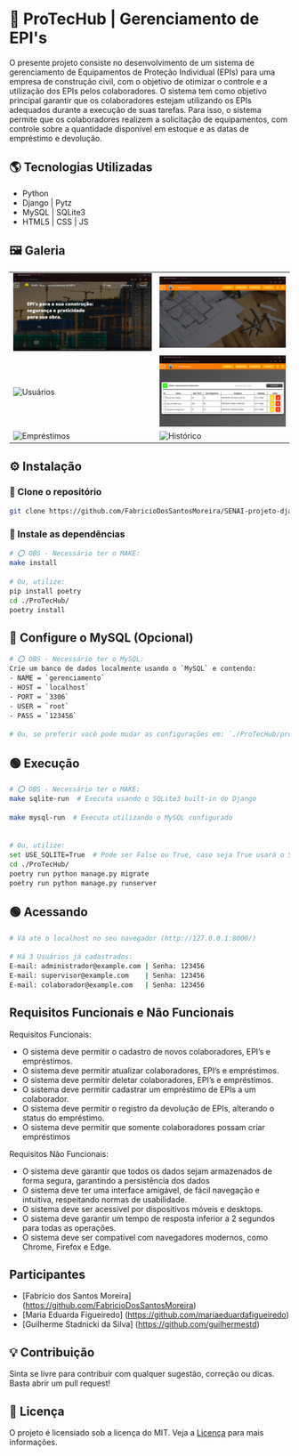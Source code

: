 # 🚧 ProTecHub | Gerenciamento de EPI's
 
O presente projeto consiste no desenvolvimento de um sistema de gerenciamento de Equipamentos de Proteção Individual (EPIs) para uma empresa de construção civil, com o objetivo de otimizar o controle e a utilização dos EPIs pelos colaboradores. O sistema tem como objetivo principal garantir que os colaboradores estejam utilizando os EPIs adequados durante a execução de suas tarefas. Para isso, o sistema permite que os colaboradores realizem a solicitação de equipamentos, com controle sobre a quantidade disponível em estoque e as datas de empréstimo e devolução.


## 🌎 Tecnologias Utilizadas

- Python
- Django | Pytz
- MySQL  | SQLite3
- HTML5  | CSS | JS


## 🖼 Galeria
|                                                                   |                                                                     |
|-------------------------------------------------------------------|---------------------------------------------------------------------|
| ![Home](./docs/img/01%20-%20Home.png)                             | ![Interno](./docs/img/02%20-%20Interno.png)                         |
| ![Usuários](./docs/img/03%20-%20Tabela%20de%20Usuários.png)       | ![Equipamentos](./docs/img/04%20-%20Tabela%20de%20Equipamentos.png) |
| ![Empréstimos](./docs/img/05%20-%20Tabela%20de%20Empréstimos.png) | ![Histórico](./docs/img/06%20-%20Tabela%20de%20Histórico.png)       |


## ⚙ Instalação

### 🔹 Clone o repositório
```bash
git clone https://github.com/FabricioDosSantosMoreira/SENAI-projeto-django.git
```

### 🔹 Instale as dependências

```bash
# ⭕ OBS - Necessário ter o MAKE:
make install  

# Ou, utilize:
pip install poetry
cd ./ProTecHub/
poetry install
```


## 🔹 Configure o MySQL (Opcional)
```bash
# ⭕ OBS - Necessário ter o MySQL:
Crie um banco de dados localmente usando o `MySQL` e contendo:
- NAME = `gerenciamento`
- HOST = `localhost`
- PORT = `3306`
- USER = `root`
- PASS = `123456`

# Ou, se preferir você pode mudar as configurações em: `./ProTecHub/projeto/settings.py`.
```


## 🟢 Execução
```bash
# ⭕ OBS - Necessário ter o MAKE:
make sqlite-run  # Executa usando o SQLite3 built-in do Django

make mysql-run  # Executa utilizando o MySQL configurado


# Ou, utilize:
set USE_SQLITE=True  # Pode ser False ou True, caso seja True usará o SQLite3. Caso Falso usará o MySQL.
cd ./ProTecHub/
poetry run python manage.py migrate
poetry run python manage.py runserver
```


## 🟢 Acessando
```bash
# Vá até o localhost no seu navegador (http://127.0.0.1:8000/)

# Há 3 Usuários já cadastrados:
E-mail: administrador@example.com | Senha: 123456
E-mail: supervisor@example.com    | Senha: 123456
E-mail: colaborador@example.com   | Senha: 123456
```


## Requisitos Funcionais e Não Funcionais

Requisitos Funcionais:
- O sistema deve permitir o cadastro de novos colaboradores, EPI’s e empréstimos.
- O sistema deve permitir atualizar colaboradores, EPI’s e empréstimos.
- O sistema deve permitir deletar colaboradores, EPI’s e empréstimos.
- O sistema deve permitir cadastrar um empréstimo de EPIs a um colaborador.
- O sistema deve permitir o registro da devolução de EPIs, alterando o status do empréstimo.
- O sistema deve permitir que somente colaboradores possam criar empréstimos

Requisitos Não Funcionais:
- O sistema deve garantir que todos os dados sejam armazenados de forma segura, garantindo a persistência dos dados
- O sistema deve ter uma interface amigável, de fácil navegação e intuitiva, respeitando normas de usabilidade.
- O sistema deve ser acessível por dispositivos móveis e desktops.
- O sistema deve garantir um tempo de resposta inferior a 2 segundos para todas as operações.
- O sistema deve ser compatível com navegadores modernos, como Chrome, Firefox e Edge.


## Participantes

- [Fabrício dos Santos Moreira]  (https://github.com/FabricioDosSantosMoreira)
- [Maria Eduarda Figueiredo]     (https://github.com/mariaeduardafigueiredo)
- [Guilherme Stadnicki da Silva] (https://github.com/guilhermestd)


## 💡 Contribuição

Sinta se livre para contribuir com qualquer sugestão, correção ou dicas. Basta abrir um pull request!


## 📃 Licença

O projeto é licensiado sob a licença do MIT. Veja a [Licença](LICENSE/) para mais informações.
